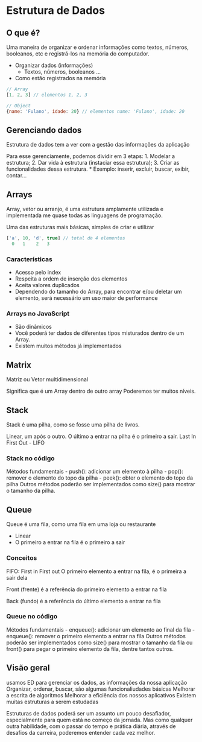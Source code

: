 # Estrutura de Dados

## O que é?

Uma maneira de organizar e ordenar informações como textos, números, booleanos, etc e registrá-los na memória do computador.

- Organizar dados (informações)
    - Textos, números, booleanos ...
- Como estão registrados na memória

```js
// Array
[1, 2, 3] // elementos 1, 2, 3

// Object
{name: 'Fulano', idade: 20} // elementos name: 'Fulano', idade: 20
```

## Gerenciando dados

Estrutura de dados tem a ver com a gestão das informações da aplicação

Para esse gerenciamente, podemos dividir em 3 etaps:
    1. Modelar a estrutura;
    2. Dar vida à estrutura (instaciar essa estrutura);
    3. Criar as funcionalidades dessa estrutura.
        * Exemplo: inserir, excluir, buscar, exibir, contar...

## Arrays

Array, vetor ou arranjo, é uma estrutura amplamente utilizada e implementada me quase todas as linguagens de programação.

Uma das estruturas mais básicas, simples de criar e utilizar

```js
['a', 10, 'd', true] // total de 4 elementos
  0   1    2   3
```

### Características

- Acesso pelo index
- Respeita a ordem de inserção dos elementos
- Aceita valores duplicados
- Dependendo do tamanho do Array, para encontrar e/ou deletar um elemento, será necessário um uso maior de performance

### Arrays no JavaScript

- São dinâmicos
- Você poderá ter dados de diferentes tipos misturados dentro de um Array.
- Existem muitos métodos já implementados


## Matrix

Matriz ou Vetor multidimensional

Significa que é um Array dentro de outro array
Poderemos ter muitos níveis.

## Stack

Stack é uma pilha, como se fosse uma pilha de livros.

Linear, um após o outro.
O último a entrar na pilha é o primeiro a sair.
Last In First Out - LIFO

### Stack no código

Métodos fundamentais
    - push(): adicionar um elemento à pilha
    - pop(): remover o elemento do topo da pilha
    - peek(): obter o elemento do topo da pilha
Outros métodos poderão ser implementados como size() para mostrar o tamanho da pilha.

## Queue

Queue é uma fila, como uma fila em uma loja ou restaurante

- Linear
- O primeiro a entrar na fila é o primeiro a sair

### Conceitos

FIFO: First in First out
    O primeiro elemento a entrar na fila, é o primeira a sair dela

Front (frente) é a referência do primeiro elemento a entrar na fila

Back (fundo) é a referência do último elemento a entrar na fila

### Queue no código

Métodos fundamentais
    - enqueue(): adicionar um elemento ao final da fila
    - enqueue(): remover o primeiro elemento a entrar na fila
Outros métodos poderão ser implementados como size() para mostrar o tamanho da fila ou front() para pegar o primeiro elemento da fila, dentre tantos outros.


## Visão geral

usamos ED para gerenciar os dados, as informações da nossa aplicação
Organizar, ordenar, buscar, são algumas funcionaliudades básicas
Melhorar a escrita de algoritmos
Melhorar a eficiência dos nossos aplicativos
Existem muitas estruturas a serem estudadas

Estruturas de dados poderá ser um assunto um pouco desafiador, especialmente para quem está no começo da jornada. Mas como qualquer outra habilidade, com o passar do tempo e prática diária, através de desafios da carreira, poderemos entender cada vez melhor.